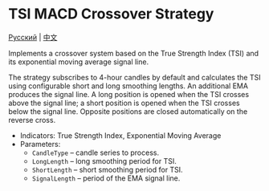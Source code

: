 # TSI MACD Crossover Strategy
[Русский](README_ru.md) | [中文](README_cn.md)

Implements a crossover system based on the True Strength Index (TSI) and its exponential moving average signal line.

The strategy subscribes to 4-hour candles by default and calculates the TSI using configurable short and long smoothing lengths. An additional EMA produces the signal line. A long position is opened when the TSI crosses above the signal line; a short position is opened when the TSI crosses below the signal line. Opposite positions are closed automatically on the reverse cross.

- Indicators: True Strength Index, Exponential Moving Average
- Parameters:
  - `CandleType` – candle series to process.
  - `LongLength` – long smoothing period for TSI.
  - `ShortLength` – short smoothing period for TSI.
  - `SignalLength` – period of the EMA signal line.
